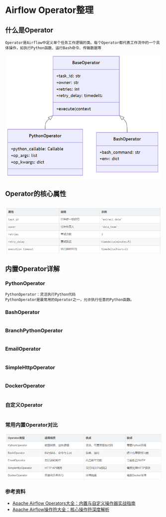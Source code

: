 
# Airflow Operator整理

## 什么是Operator
```.text
Operator是Airflow中定义单个任务工作逻辑的类。每个Operator都代表工作流中的一个具体操作，如执行Python函数、运行Bash命令、传输数据等
```
![img](imgs/3624793584895.png) </br>

## Operator的核心属性
```.text

```
![img](imgs/3475986485907.png) </br>

## 内置Operator详解
### PythonOperator
```.text
PythonOperator：灵活执行Python代码
PythonOperator是最常用的Operator之一，允许执行任意的Python函数。
```

### BashOperator
```.text

```

### BranchPythonOperator
```.text

```

### EmailOperator
```.text

```

### SimpleHttpOperator
```.text

```

### DockerOperator
```.text

```

### 自定义Operator
```.text

```

### 常用内置Operator对比
![img](imgs/4786378945856.png) </br>






### 参考资料
- [Apache Airflow Operators大全：内置与自定义操作器实战指南](https://blog.csdn.net/gitblog_00202/article/details/150953003)
- [Apache Airflow操作符大全：核心操作符深度解析](https://blog.csdn.net/gitblog_00556/article/details/150607037)











